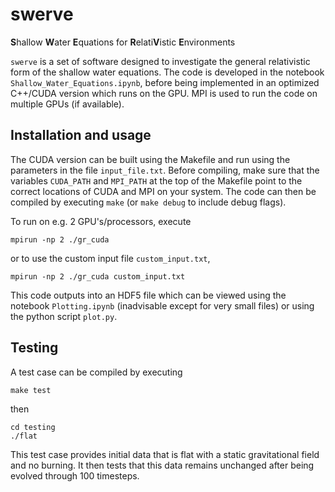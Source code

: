 # swerve
**S**hallow **W**ater **E**quations for **R**elati**V**istic **E**nvironments

`swerve` is a set of software designed to investigate the general relativistic form of the shallow water equations. The code is developed in the notebook `Shallow_Water_Equations.ipynb`, before being implemented in an optimized C++/CUDA version which runs on the GPU. MPI is used to run the code on multiple GPUs (if available).

## Installation and usage

The CUDA version can be built using the Makefile and run using the parameters in the file `input_file.txt`. Before compiling, make sure that the variables `CUDA_PATH` and `MPI_PATH` at the top of the Makefile point to the correct locations of CUDA and MPI on your system. The code can then be compiled by executing `make` (or `make debug` to include debug flags).

To run on e.g. 2 GPU's/processors, execute

    mpirun -np 2 ./gr_cuda

or to use the custom input file `custom_input.txt`,

    mpirun -np 2 ./gr_cuda custom_input.txt

This code outputs into an HDF5 file which can be viewed using the notebook `Plotting.ipynb` (inadvisable except for very small files) or using the python script `plot.py`.

## Testing

A test case can be compiled by executing

    make test

then

    cd testing
    ./flat

This test case provides initial data that is flat with a static gravitational field and no burning. It then tests that this data remains unchanged after being evolved through 100 timesteps.
